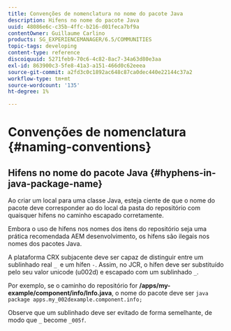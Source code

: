 ```yaml
---
title: Convenções de nomenclatura no nome do pacote Java
description: Hifens no nome do pacote Java
uuid: 48086e6c-c35b-4ffc-b216-d01feca7bf9a
contentOwner: Guillaume Carlino
products: SG_EXPERIENCEMANAGER/6.5/COMMUNITIES
topic-tags: developing
content-type: reference
discoiquuid: 5271feb9-70c6-4c82-8ac7-34a63d80e3aa
exl-id: 863900c3-5fe8-41a3-a151-466d0c62eeea
source-git-commit: a2fd3c0c1892ac648c87ca0dec440e22144c37a2
workflow-type: tm+mt
source-wordcount: '135'
ht-degree: 1%

---
```


# Convenções de nomenclatura {#naming-conventions}

## Hifens no nome do pacote Java {#hyphens-in-java-package-name}

Ao criar um local para uma classe Java, esteja ciente de que o nome do pacote deve corresponder ao do local da pasta do repositório com quaisquer hifens no caminho escapado corretamente.

Embora o uso de hifens nos nomes dos itens do repositório seja uma prática recomendada AEM desenvolvimento, os hifens são ilegais nos nomes dos pacotes Java.

A plataforma CRX subjacente deve ser capaz de distinguir entre um sublinhado real `_ `e um hífen `-`. Assim, no JCR, o hífen deve ser substituído pelo seu valor unicode (u002d) e escapado com um sublinhado `_`.

Por exemplo, se o caminho do repositório for **/apps/my-example/component/info/Info.java**, o nome do pacote deve ser `java package apps.my_002dexample.component.info;`

Observe que um sublinhado deve ser evitado de forma semelhante, de modo que `_` become `_005f`.
